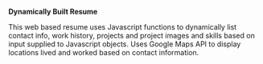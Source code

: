 **Dynamically Built Resume**

This web based resume uses Javascript functions to dynamically list contact info, work
history, projects and project images and skills based on input supplied to Javascript objects. Uses Google Maps API to display locations lived and worked based on contact information. 
